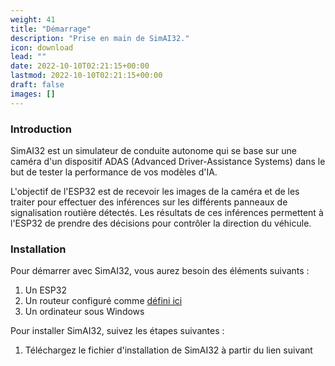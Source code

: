 ```yaml
---
weight: 41
title: "Démarrage"
description: "Prise en main de SimAI32."
icon: download
lead: ""
date: 2022-10-10T02:21:15+00:00
lastmod: 2022-10-10T02:21:15+00:00
draft: false
images: []
---
```


### Introduction

SimAI32 est un simulateur de conduite autonome qui se base sur une caméra d'un dispositif ADAS (Advanced Driver-Assistance Systems) dans le but de tester la performance de vos modèles d'IA.

L'objectif de l'ESP32 est de recevoir les images de la caméra et de les traiter pour effectuer des inférences sur les différents panneaux de signalisation routière détectés. Les résultats de ces inférences permettent à l'ESP32 de prendre des décisions pour contrôler la direction du véhicule.

### Installation

Pour démarrer avec SimAI32, vous aurez besoin des éléments suivants :

1. Un ESP32
2. Un routeur configuré comme [défini ici](/docs/esp32/networking)
3. Un ordinateur sous Windows

Pour installer SimAI32, suivez les étapes suivantes :

1. Téléchargez le fichier d'installation de SimAI32 à partir du lien suivant 